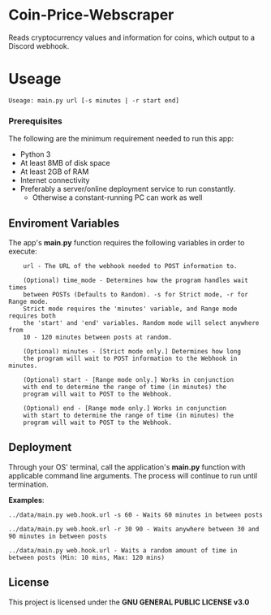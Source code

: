 # Coin-Price-Webscraper
Reads cryptocurrency values and information for coins, which output to a Discord webhook.

# Useage

`Useage: main.py url [-s minutes | -r start end]`

### Prerequisites

The following are the minimum requirement needed to run this app:

- Python 3
- At least 8MB of disk space
- At least 2GB of RAM
- Internet connectivity
- Preferably a server/online deployment service to run constantly. 
  - Otherwise a constant-running PC can work as well


## Enviroment Variables

The app's **main.py** function requires the following variables in order to execute:
```
	url - The URL of the webhook needed to POST information to.

	(Optional) time_mode - Determines how the program handles wait times 
	between POSTs (Defaults to Random). -s for Strict mode, -r for Range mode.
	Strict mode requires the 'minutes' variable, and Range mode requires both 
	the 'start' and 'end' variables. Random mode will select anywhere from 
	10 - 120 minutes between posts at random.

	(Optional) minutes - [Strict mode only.] Determines how long 
	the program will wait to POST information to the Webhook in minutes.

	(Optional) start - [Range mode only.] Works in conjunction 
	with end to determine the range of time (in minutes) the 
	program will wait to POST to the Webhook.

	(Optional) end - [Range mode only.] Works in conjunction 
	with start to determine the range of time (in minutes) the 
	program will wait to POST to the Webhook.
```

## Deployment

Through your OS' terminal, call the application's **main.py** function with applicable command line arguments. The process will continue to run until termination.

__Examples__:

	../data/main.py web.hook.url -s 60 - Waits 60 minutes in between posts
	
	../data/main.py web.hook.url -r 30 90 - Waits anywhere between 30 and 90 minutes in between posts
	
	../data/main.py web.hook.url - Waits a random amount of time in between posts (Min: 10 mins, Max: 120 mins)

## License

This project is licensed under the **GNU GENERAL PUBLIC LICENSE v3.0**